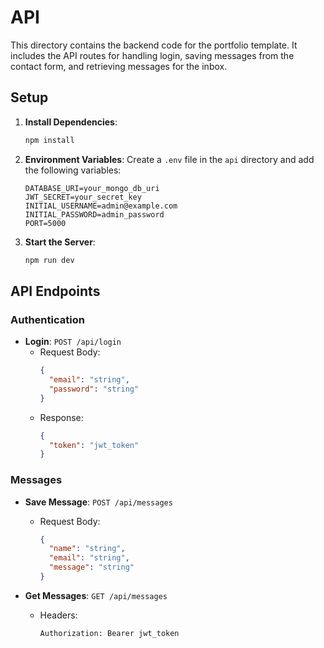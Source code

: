 # API

This directory contains the backend code for the portfolio template. It includes the API routes for handling login, saving messages from the contact form, and retrieving messages for the inbox.

## Setup

1. **Install Dependencies**:

   ```sh
   npm install
   ```

2. **Environment Variables**:
   Create a `.env` file in the `api` directory and add the following variables:

   ```env
   DATABASE_URI=your_mongo_db_uri
   JWT_SECRET=your_secret_key
   INITIAL_USERNAME=admin@example.com
   INITIAL_PASSWORD=admin_password
   PORT=5000
   ```

3. **Start the Server**:

   ```sh
   npm run dev
   ```

## API Endpoints

### Authentication

- **Login**: `POST /api/login`
  - Request Body:
    ```json
    {
      "email": "string",
      "password": "string"
    }
    ```
  - Response:
    ```json
    {
      "token": "jwt_token"
    }
    ```

### Messages

- **Save Message**: `POST /api/messages`

  - Request Body:
    ```json
    {
      "name": "string",
      "email": "string",
      "message": "string"
    }
    ```

- **Get Messages**: `GET /api/messages`
  - Headers:
    ```http
    Authorization: Bearer jwt_token
    ```

